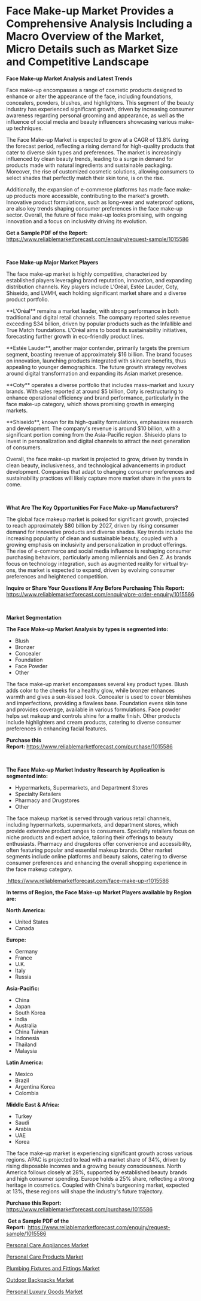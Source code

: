 <p><h1>Face Make-up Market Provides a Comprehensive Analysis Including a Macro Overview of the Market, Micro Details such as Market Size and Competitive Landscape</h1></p><p><strong>Face Make-up Market Analysis and Latest Trends</strong></p>
<p><p>Face make-up encompasses a range of cosmetic products designed to enhance or alter the appearance of the face, including foundations, concealers, powders, blushes, and highlighters. This segment of the beauty industry has experienced significant growth, driven by increasing consumer awareness regarding personal grooming and appearance, as well as the influence of social media and beauty influencers showcasing various make-up techniques.</p><p>The Face Make-up Market is expected to grow at a CAGR of 13.8% during the forecast period, reflecting a rising demand for high-quality products that cater to diverse skin types and preferences. The market is increasingly influenced by clean beauty trends, leading to a surge in demand for products made with natural ingredients and sustainable packaging. Moreover, the rise of customized cosmetic solutions, allowing consumers to select shades that perfectly match their skin tone, is on the rise.</p><p>Additionally, the expansion of e-commerce platforms has made face make-up products more accessible, contributing to the market's growth. Innovative product formulations, such as long-wear and waterproof options, are also key trends shaping consumer preferences in the face make-up sector. Overall, the future of face make-up looks promising, with ongoing innovation and a focus on inclusivity driving its evolution.</p></p>
<p><strong>Get a Sample PDF of the Report:&nbsp;</strong> <a href="https://www.reliablemarketforecast.com/enquiry/request-sample/1015586?utm_campaign=1888&utm_medium=2&utm_source=Github&utm_content=ia&utm_term=04042025&utm_id=face-make-up">https://www.reliablemarketforecast.com/enquiry/request-sample/1015586</a></p>
<p>&nbsp;</p>
<p><strong>Face Make-up Major Market Players</strong></p>
<p><p>The face make-up market is highly competitive, characterized by established players leveraging brand reputation, innovation, and expanding distribution channels. Key players include L'Oréal, Estée Lauder, Coty, Shiseido, and LVMH, each holding significant market share and a diverse product portfolio.</p><p>**L'Oréal** remains a market leader, with strong performance in both traditional and digital retail channels. The company reported sales revenue exceeding $34 billion, driven by popular products such as the Infallible and True Match foundations. L'Oréal aims to boost its sustainability initiatives, forecasting further growth in eco-friendly product lines.</p><p>**Estée Lauder**, another major contender, primarily targets the premium segment, boasting revenue of approximately $16 billion. The brand focuses on innovation, launching products integrated with skincare benefits, thus appealing to younger demographics. The future growth strategy revolves around digital transformation and expanding its Asian market presence.</p><p>**Coty** operates a diverse portfolio that includes mass-market and luxury brands. With sales reported at around $5 billion, Coty is restructuring to enhance operational efficiency and brand performance, particularly in the face make-up category, which shows promising growth in emerging markets.</p><p>**Shiseido**, known for its high-quality formulations, emphasizes research and development. The company's revenue is around $10 billion, with a significant portion coming from the Asia-Pacific region. Shiseido plans to invest in personalization and digital channels to attract the next generation of consumers.</p><p>Overall, the face make-up market is projected to grow, driven by trends in clean beauty, inclusiveness, and technological advancements in product development. Companies that adapt to changing consumer preferences and sustainability practices will likely capture more market share in the years to come.</p></p>
<p>&nbsp;</p>
<p><strong>What Are The Key Opportunities For Face Make-up Manufacturers?</strong></p>
<p><p>The global face makeup market is poised for significant growth, projected to reach approximately $80 billion by 2027, driven by rising consumer demand for innovative products and diverse shades. Key trends include the increasing popularity of clean and sustainable beauty, coupled with a growing emphasis on inclusivity and personalization in product offerings. The rise of e-commerce and social media influence is reshaping consumer purchasing behaviors, particularly among millennials and Gen Z. As brands focus on technology integration, such as augmented reality for virtual try-ons, the market is expected to expand, driven by evolving consumer preferences and heightened competition.</p></p>
<p><strong>Inquire or Share Your Questions If Any Before Purchasing This Report:</strong> <a href="https://www.reliablemarketforecast.com/enquiry/pre-order-enquiry/1015586?utm_campaign=1888&utm_medium=2&utm_source=Github&utm_content=ia&utm_term=04042025&utm_id=face-make-up">https://www.reliablemarketforecast.com/enquiry/pre-order-enquiry/1015586</a></p>
<p>&nbsp;</p>
<p><strong>Market Segmentation</strong></p>
<p><strong>The Face Make-up Market Analysis by types is segmented into:</strong></p>
<p><ul><li>Blush</li><li>Bronzer</li><li>Concealer</li><li>Foundation</li><li>Face Powder</li><li>Other</li></ul></p>
<p><p>The face make-up market encompasses several key product types. Blush adds color to the cheeks for a healthy glow, while bronzer enhances warmth and gives a sun-kissed look. Concealer is used to cover blemishes and imperfections, providing a flawless base. Foundation evens skin tone and provides coverage, available in various formulations. Face powder helps set makeup and controls shine for a matte finish. Other products include highlighters and cream products, catering to diverse consumer preferences in enhancing facial features.</p></p>
<p><strong>Purchase this Report:&nbsp;</strong><a href="https://www.reliablemarketforecast.com/purchase/1015586?utm_campaign=1888&utm_medium=2&utm_source=Github&utm_content=ia&utm_term=04042025&utm_id=face-make-up">https://www.reliablemarketforecast.com/purchase/1015586</a></p>
<p>&nbsp;</p>
<p><strong>The Face Make-up Market Industry Research by Application is segmented into:</strong></p>
<p><ul><li>Hypermarkets, Supermarkets, and Department Stores</li><li>Specialty Retailers</li><li>Pharmacy and Drugstores</li><li>Other</li></ul></p>
<p><p>The face makeup market is served through various retail channels, including hypermarkets, supermarkets, and department stores, which provide extensive product ranges to consumers. Specialty retailers focus on niche products and expert advice, tailoring their offerings to beauty enthusiasts. Pharmacy and drugstores offer convenience and accessibility, often featuring popular and essential makeup brands. Other market segments include online platforms and beauty salons, catering to diverse consumer preferences and enhancing the overall shopping experience in the face makeup category.</p></p>
<p><a href="https://www.reliablemarketforecast.com/face-make-up-r1015586?utm_campaign=1888&utm_medium=2&utm_source=Github&utm_content=ia&utm_term=04042025&utm_id=face-make-up">&nbsp;https://www.reliablemarketforecast.com/face-make-up-r1015586</a></p>
<p><strong>In terms of Region, the Face Make-up Market Players available by Region are:</strong></p>
<p>
    <p> <strong> North America: </strong>
        <ul>
            <li>United States</li>
            <li>Canada</li>
        </ul>
        </p> 
    <p> <strong> Europe: </strong>
        <ul>
            <li>Germany</li>
            <li>France</li>
            <li>U.K.</li>
            <li>Italy</li>
            <li>Russia</li>
        </ul>
        </p> 
    <p> <strong> Asia-Pacific: </strong>
        <ul>
            <li>China</li>
            <li>Japan</li>
            <li>South Korea</li>
            <li>India</li>
            <li>Australia</li>
            <li>China Taiwan</li>
            <li>Indonesia</li>
            <li>Thailand</li>
            <li>Malaysia</li>
        </ul>
        </p> 
    <p> <strong> Latin America: </strong>
        <ul>
            <li>Mexico</li>
            <li>Brazil</li>
            <li>Argentina Korea</li>
            <li>Colombia</li>
        </ul>
        </p> 
    <p> <strong> Middle East & Africa: </strong>
        <ul>
            <li>Turkey</li>
            <li>Saudi</li>
            <li>Arabia</li>
            <li>UAE</li>
            <li>Korea</li>
        </ul>
    </p>
    </p>
<p><p>The face make-up market is experiencing significant growth across various regions. APAC is projected to lead with a market share of 34%, driven by rising disposable incomes and a growing beauty consciousness. North America follows closely at 28%, supported by established beauty brands and high consumer spending. Europe holds a 25% share, reflecting a strong heritage in cosmetics. Coupled with China's burgeoning market, expected at 13%, these regions will shape the industry's future trajectory.</p></p>
<p><strong>Purchase this Report: </strong><a href="https://www.reliablemarketforecast.com/purchase/1015586?utm_campaign=1888&utm_medium=2&utm_source=Github&utm_content=ia&utm_term=04042025&utm_id=face-make-up">https://www.reliablemarketforecast.com/purchase/1015586</a></p>
<p>&nbsp;<strong>Get a Sample PDF of the Report:&nbsp;&nbsp;</strong><a href="https://www.reliablemarketforecast.com/enquiry/request-sample/1015586?utm_campaign=1888&utm_medium=2&utm_source=Github&utm_content=ia&utm_term=04042025&utm_id=face-make-up">https://www.reliablemarketforecast.com/enquiry/request-sample/1015586</a></p>
<p><strong></strong></p>
<p><p><a href="https://github.com/abararybar2x/Market-Research-Report-List-1/blob/main/personal-care-appliances-market.md?utm_campaign=1888&utm_medium=2&utm_source=Github&utm_content=ia&utm_term=04042025&utm_id=face-make-up">Personal Care Appliances Market</a></p><p><a href="https://github.com/tandyorandby/Market-Research-Report-List-1/blob/main/personal-care-products-market.md?utm_campaign=1888&utm_medium=2&utm_source=Github&utm_content=ia&utm_term=04042025&utm_id=face-make-up">Personal Care Products Market</a></p><p><a href="https://github.com/parthplagaf6/Market-Research-Report-List-1/blob/main/plumbing-fixtures-and-fittings-market.md?utm_campaign=1888&utm_medium=2&utm_source=Github&utm_content=ia&utm_term=04042025&utm_id=face-make-up">Plumbing Fixtures and Fittings Market</a></p><p><a href="https://github.com/estaykaleslo/Market-Research-Report-List-1/blob/main/outdoor-backpacks-market.md?utm_campaign=1888&utm_medium=2&utm_source=Github&utm_content=ia&utm_term=04042025&utm_id=face-make-up">Outdoor Backpacks Market</a></p><p><a href="https://github.com/shamprenadw7/Market-Research-Report-List-1/blob/main/personal-luxury-goods-market.md?utm_campaign=1888&utm_medium=2&utm_source=Github&utm_content=ia&utm_term=04042025&utm_id=face-make-up">Personal Luxury Goods Market</a></p></p>